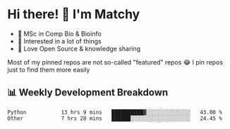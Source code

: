 # Hi there! 👋 I'm Matchy

- 🧬 MSc in Comp Bio & Bioinfo
- 🎈 Interested in a lot of things
- 💜 Love Open Source & knowledge sharing

Most of my pinned repos are not so-called "featured" repos 😂 I pin repos just to find them more easily

## 📊 Weekly Development Breakdown

<!--START_SECTION:waka-->

```text
Python           13 hrs 9 mins   ██████████▓░░░░░░░░░░░░░░   43.00 %
Other            7 hrs 28 mins   ██████░░░░░░░░░░░░░░░░░░░   24.45 %
```

<!--END_SECTION:waka-->
